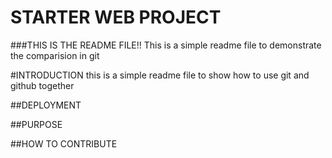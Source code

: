 # STARTER WEB PROJECT




###THIS IS THE README FILE!!
This is a simple readme file to demonstrate the
comparision in git


#INTRODUCTION
this is a simple readme file to show how to use git and github together

##DEPLOYMENT

##PURPOSE

##HOW TO CONTRIBUTE
